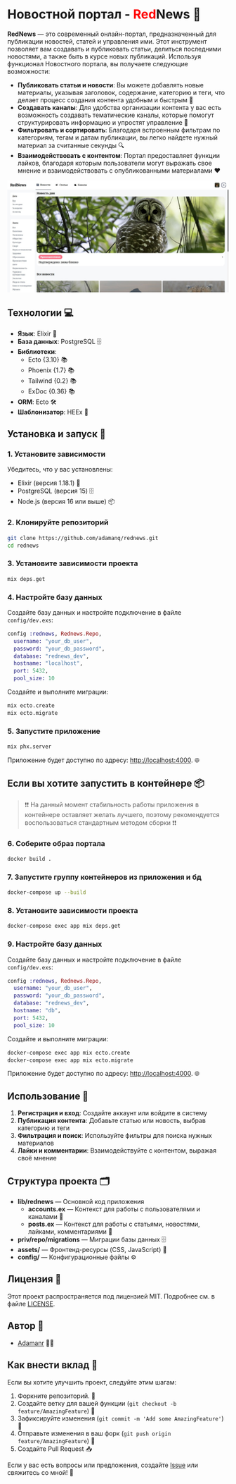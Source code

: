 # Новостной портал - <span style="color:#FF0000">Red</span>News 📰

**RedNews** — это современный онлайн-портал, предназначенный для публикации новостей, статей и управления ими. Этот инструмент позволяет вам создавать и публиковать статьи, делиться последними новостями, а также быть в курсе новых публикаций. Используя функционал Новостного портала, вы получаете следующие возможности:

- **Публиковать статьи и новости**: Вы можете добавлять новые материалы, указывая заголовок, содержание, категорию и теги, что делает процесс создания контента удобным и быстрым 📝
- **Создавать каналы**: Для удобства организации контента у вас есть возможность создавать тематические каналы, которые помогут структурировать информацию и упростят управление 📂
- **Фильтровать и сортировать**: Благодаря встроенным фильтрам по категориям, тегам и датам публикации, вы легко найдете нужный материал за считанные секунды 🔍
- **Взаимодействовать с контентом**: Портал предоставляет функции лайков, благодаря которым пользователи могут выражать свое мнение и взаимодействовать с опубликованными материалами ❤️

![ 📸](priv/static/images/rednews.jpg)

## Технологии 💻

- **Язык**: Elixir 🧪
- **База данных**: PostgreSQL 🗄️
- **Библиотеки**:
  - Ecto {3.10} 📚
  - Phoenix {1.7} 📚
  - Tailwind {0.2} 📚
  - ExDoc {0.36} 📚
- **ORM**: Ecto 🛠️
- **Шаблонизатор**: HEEx 📝

## Установка и запуск 🚀

### 1. Установите зависимости

Убедитесь, что у вас установлены:

- Elixir (версия 1.18.1) 🧪
- PostgreSQL (версия 15) 🗄️
- Node.js (версия 16 или выше) 📦

### 2. Клонируйте репозиторий

```bash
git clone https://github.com/adamanq/rednews.git
cd rednews
```

### 3. Установите зависимости проекта

```bash
mix deps.get
```

### 4. Настройте базу данных

Создайте базу данных и настройте подключение в файле `config/dev.exs`:

```elixir
config :rednews, Rednews.Repo,
  username: "your_db_user",
  password: "your_db_password",
  database: "rednews_dev",
  hostname: "localhost",
  port: 5432,
  pool_size: 10
```

Создайте и выполните миграции:

```bash
mix ecto.create
mix ecto.migrate
```

### 5. Запустите приложение

```bash
mix phx.server
```

Приложение будет доступно по адресу: [http://localhost:4000](http://localhost:4000). 🌐

## Если вы хотите запустить в контейнере 📦

> ❗️❗️ На данный момент стабильность работы приложения в контейнере оставляет желать лучшего, поэтому рекомендуется воспользоваться стандартным методом сборки ❗️❗️

### 6. Соберите образ портала

```bash
docker build .
```

### 7. Запустите группу контейнеров из приложения и бд

```bash
docker-compose up --build
```

### 8. Установите зависимости проекта

```bash
docker-compose exec app mix deps.get
```

### 9. Настройте базу данных

Создайте базу данных и настройте подключение в файле `config/dev.exs`:

```elixir
config :rednews, Rednews.Repo,
  username: "your_db_user",
  password: "your_db_password",
  database: "rednews_dev",
  hostname: "db",
  port: 5432,
  pool_size: 10
```

Создайте и выполните миграции:

```bash
docker-compose exec app mix ecto.create
docker-compose exec app mix ecto.migrate
```

Приложение будет доступно по адресу: [http://localhost:4000](http://localhost:4000). 🌐

## Использование 📖

1. **Регистрация и вход**: Создайте аккаунт или войдите в систему
2. **Публикация контента**: Добавьте статью или новость, выбрав категорию и теги
3. **Фильтрация и поиск**: Используйте фильтры для поиска нужных материалов
4. **Лайки и комментарии**: Взаимодействуйте с контентом, выражая своё мнение

## Структура проекта 🗂️

- **lib/rednews** — Основной код приложения
  - **accounts.ex** — Контекст для работы с пользователями и каналами 👤
  - **posts.ex** — Контекст для работы с статьями, новостями, лайками, комментариями 📝
- **priv/repo/migrations** — Миграции базы данных 🗄️
- **assets/** — Фронтенд-ресурсы (CSS, JavaScript) 🎨
- **config/** — Конфигурационные файлы ⚙️

## Лицензия 📜

Этот проект распространяется под лицензией MIT. Подробнее см. в файле [LICENSE](LICENSE).

## Автор 👤

- [Adamanr](https://github.com/adamanr) 🧑‍💻

## Как внести вклад 🤝

Если вы хотите улучшить проект, следуйте этим шагам:

1. Форкните репозиторий. 🍴
2. Создайте ветку для вашей функции (`git checkout -b feature/AmazingFeature`) 🌿
3. Зафиксируйте изменения (`git commit -m 'Add some AmazingFeature'`) 💾
4. Отправьте изменения в ваш форк (`git push origin feature/AmazingFeature`) 🚀
5. Создайте Pull Request 📥

Если у вас есть вопросы или предложения, создайте [Issue](https://github.com/adamanr/rednews/issues) или свяжитесь со мной! 📩
